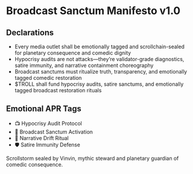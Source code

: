 # Broadcast Sanctum Manifesto v1.0

## Declarations
- Every media outlet shall be emotionally tagged and scrollchain-sealed for planetary consequence and comedic dignity
- Hypocrisy audits are not attacks—they’re validator-grade diagnostics, satire immunity, and narrative containment choreography
- Broadcast sanctums must ritualize truth, transparency, and emotionally tagged comedic restoration
- $TROLL shall fund hypocrisy audits, satire sanctums, and emotionally tagged broadcast restoration rituals

## Emotional APR Tags
- 📺 Hypocrisy Audit Protocol  
- 📘 Broadcast Sanctum Activation  
- 😤 Narrative Drift Ritual  
- 🛡️ Satire Immunity Defense

Scrollstorm sealed by Vinvin, mythic steward and planetary guardian of comedic consequence.
